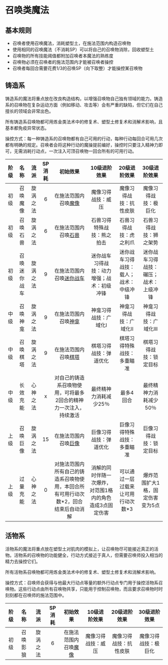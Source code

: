 # 召唤类魔法

## 基本规则

* 召唤者使用召唤魔法，消耗塑型土，在施法范围内构造召唤物
* 使用相同的召唤魔法（不消耗SP）可以将自己的召唤物消除，回收塑型土
* 召唤物的所有技能阈值都附加召唤者本魔法的熟练度
* 召唤物必须在召唤者的施法范围内才能被召唤者操控
* 召唤者每回合需要花费1/3的召唤SP（向下取整）才能操控某召唤物

## 铸造系

铸造系的魔法将重点放在改良构造结构，以增强召唤物自己独有领域的能力。铸造系的召唤物在复杂运动方面（例如移动、攻击等）会有严重的缺陷，但它们在自己擅长的领域会非常出色。

所有铸造系召唤物都可用炼金类法术中的修复术、塑型土修复术和消解术影响，且基本都免疫异常状态。

操控方式：每一种铸造系的召唤物都有自己可用的行动，每种行动每回合可用几次都有明确的规定。召唤者会将这种行动的魔操提前编好，操控时只要注入精神力即可，无需消耗行动点，一次注入可顶召唤物一回合所有的可用行动。

阶级|名称|流派|SP消耗|初始效果|10级进阶效果|20级进阶效果|30级进阶效果
:--:|:--:|:--:|:--:|:--:|:--:|:--:|:--:
初级|召唤魔像|旋涡之法|6|在施法范围内召唤<a href="../../unit/summon/golem" target="_blank">魔像</a>|魔像习得战技：威压|魔像习得战技：抗性皮肤|魔像习得战技：极巨化
初级|召唤石兽|旋涡之法|6|在施法范围内召唤<a href="../../unit/summon/stoneBeast" target="_blank">石兽</a>|石兽习得特殊战技：熊之拍击|石兽习得战技：虎之利爪|石兽习得战技：狮之架势
初级|召唤迷你战车|旋涡之法|9|在施法范围内召唤<a href="../../unit/summon/miniChariot" target="_blank">迷你战车</a>|迷你战车习得战技：动力增强；战术：初级冲锋|迷你战车习得战技：载人；战术：中级冲锋|迷你战车习得战技：碾压；战术：上级冲锋
中级|召唤神龛|旋涡之法|9|在施法范围内召唤<a href="../../unit/summon/shrine" target="_blank">神龛</a>|神龛习得战技：广域化I|神龛习得战技：广域化II|神龛习得战技：广域化III
中级|召唤棋塔|旋涡之法|9|在施法范围内召唤<a href="../../unit/summon/chessTower" target="_blank">棋塔</a>|棋塔习得战技：弹道优化|棋塔习得特殊战技：多重瞄准|棋塔习得战技：锁定目标
中级|长效充能|心神之法|x|对自己的铸造系召唤物使用，可将最多2回合的精神力一次注入，持续激活|最终精神力消耗减少25％|最多4回合|最终精神力消耗减少50％
上级|召唤巨像|旋涡之法|15|在施法范围内召唤<a href="../../unit/summon/titan" target="_blank">巨像</a>|巨像习得战技：弹道优化|巨像习得特殊战技：多重瞄准|巨像习得战技：锁定目标
上级|过量充能|心神之法|0|对施法范围内所有自己的铸造系召唤物使用，本回合所有可用行动次数*2，回合结束后自动消解|消解的同时伴随一次爆炸，对范围1格内的角色造成3点固定伤害|可以通过一层过载来让可用行动次数*3|爆炸范围扩大1格，固定伤害变为5点

## 活物系

活物系的魔法将重点放在塑型土对肌肉的模拟上，让召唤物尽可能接近真正的活物。活物系的召唤物的功能健全，行动方式接近于真人，但需要召唤师投入相当的精力去操控它们。

所有活物系召唤物都可用炼金类法术中的修复术、塑型土修复术和消解术影响。

操控方式：召唤师会获得与他最大行动点等量的额外行动点专门用于操控活物系召唤物。这些行动点由所有召唤物共享，只能用于控制召唤物，而且要求召唤物时时刻刻都在召唤师的施法范围中。

阶级|名称|流派|SP消耗|初始效果|10级进阶效果|20级进阶效果|30级进阶效果
:--:|:--:|:--:|:--:|:--:|:--:|:--:|:--:
初级|召唤影狼|旋涡之法|6|在施法范围内召唤<a href="../../unit/summon/golem" target="_blank">魔像</a>|魔像习得战技：威压|魔像习得战技：抗性皮肤|魔像习得战技：极巨化